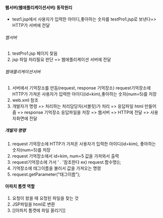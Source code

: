 #### 웹서버(웹애플리케이션서버) 동작원리
- test1.jsp에서 사용자가 입력한 아이디,좋아하는 숫자를 testPro1.jsp로 보낸다=> HTTP가 서버에 전달
###### 웹서버
1. testPro1.jsp 페이지 찾음
2.  jsp 파일 처리필요 판단 => 웹애플리케이션 서버에 전달
###### 웹애플리케이션서버
1. 서버에서 기억장소를 만듬(request, response 기억장소) request기억장소에 HTTP가 가져온 사용자가 입력한 아이디(id=kim),좋아하는 숫자(num=5)를 저장
2. web.xml 참조 
3. 개발자가 명령 => 처리하는 처리담당자(서블릿)가 처리 => 응답파일 html 만들어 줌 =>   response 기억장소 응답파일을 저장 => 웹서버 => HTTP에 전달 => 사용자화면에 전달

##### 개발자 명령
1. request 기억장소에 HTTP가 가져온 사용자가 입력한 아이디(id=kim), 좋아하는 숫자(num=5)를 저장
2. request 기억장소에서 id=kim, num=5 값을 가져와서 출력
3. request기억장소에 가서 ' . '참조한다 ex) request.함수명();
4. 기억장소에 태그이름을 불러서 값을 가져오는 명령
5. request.getParameter("태그이름");

#### 아파치 톰캣 역할
1. 요청이 왔을 때 요청된 파일을 찾는 것
2. JSP파일을 html로 변환
3. [[아파치 톰캣에 파일 올리기]]

